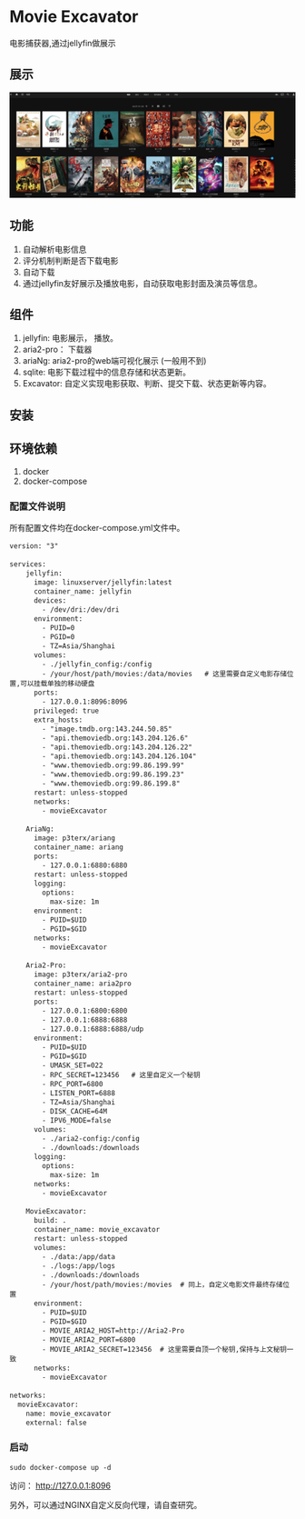 # Movie Excavator 
电影捕获器,通过jellyfin做展示


## 展示
![image](./demo/jellyfin_home.jpg)


## 功能
1. 自动解析电影信息
2. 评分机制判断是否下载电影
3. 自动下载
4. 通过jellyfin友好展示及播放电影，自动获取电影封面及演员等信息。

## 组件
1. jellyfin: 电影展示， 播放。
2. aria2-pro： 下载器
3. ariaNg: aria2-pro的web端可视化展示 (一般用不到)
4. sqlite: 电影下载过程中的信息存储和状态更新。
5. Excavator: 自定义实现电影获取、判断、提交下载、状态更新等内容。

## 安装
## 环境依赖
1. docker
2. docker-compose

### 配置文件说明
所有配置文件均在docker-compose.yml文件中。
```
version: "3"

services:
    jellyfin:
      image: linuxserver/jellyfin:latest
      container_name: jellyfin
      devices:
        - /dev/dri:/dev/dri
      environment:
        - PUID=0
        - PGID=0
        - TZ=Asia/Shanghai
      volumes:
        - ./jellyfin_config:/config
        - /your/host/path/movies:/data/movies   # 这里需要自定义电影存储位置,可以挂载单独的移动硬盘
      ports:
        - 127.0.0.1:8096:8096
      privileged: true
      extra_hosts:
        - "image.tmdb.org:143.244.50.85"
        - "api.themoviedb.org:143.204.126.6"
        - "api.themoviedb.org:143.204.126.22"
        - "api.themoviedb.org:143.204.126.104"
        - "www.themoviedb.org:99.86.199.99"
        - "www.themoviedb.org:99.86.199.23"
        - "www.themoviedb.org:99.86.199.8"
      restart: unless-stopped
      networks:
        - movieExcavator

    AriaNg:
      image: p3terx/ariang
      container_name: ariang
      ports:
        - 127.0.0.1:6880:6880
      restart: unless-stopped
      logging:
        options:
          max-size: 1m
      environment:
        - PUID=$UID
        - PGID=$GID
      networks:
        - movieExcavator

    Aria2-Pro:
      image: p3terx/aria2-pro
      container_name: aria2pro
      restart: unless-stopped
      ports:
        - 127.0.0.1:6800:6800
        - 127.0.0.1:6888:6888
        - 127.0.0.1:6888:6888/udp
      environment:
        - PUID=$UID
        - PGID=$GID
        - UMASK_SET=022
        - RPC_SECRET=123456   # 这里自定义一个秘钥
        - RPC_PORT=6800
        - LISTEN_PORT=6888
        - TZ=Asia/Shanghai
        - DISK_CACHE=64M
        - IPV6_MODE=false
      volumes:
        - ./aria2-config:/config
        - ./downloads:/downloads
      logging:
        options:
          max-size: 1m
      networks:
        - movieExcavator

    MovieExcavator:
      build: .
      container_name: movie_excavator
      restart: unless-stopped
      volumes:
        - ./data:/app/data
        - ./logs:/app/logs
        - ./downloads:/downloads
        - /your/host/path/movies:/movies  # 同上，自定义电影文件最终存储位置
      environment:
        - PUID=$UID
        - PGID=$GID
        - MOVIE_ARIA2_HOST=http://Aria2-Pro
        - MOVIE_ARIA2_PORT=6800
        - MOVIE_ARIA2_SECRET=123456  # 这里需要自顶一个秘钥,保持与上文秘钥一致
      networks:
        - movieExcavator

networks:
  movieExcavator:
    name: movie_excavator
    external: false

```

### 启动
```
sudo docker-compose up -d
```

访问： http://127.0.0.1:8096

另外，可以通过NGINX自定义反向代理，请自查研究。